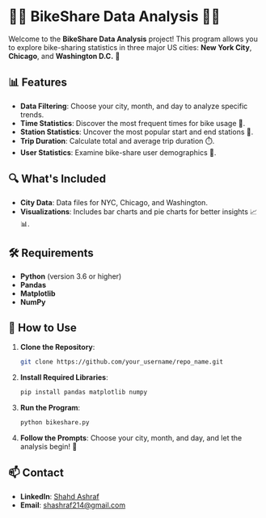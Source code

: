 # 🚴‍♂️ BikeShare Data Analysis 🚴‍♀️

Welcome to the **BikeShare Data Analysis** project! This program allows you to explore bike-sharing statistics in three major US cities: **New York City**, **Chicago**, and **Washington D.C.** 🌆

## 📊 **Features**

- **Data Filtering**: Choose your city, month, and day to analyze specific trends.
- **Time Statistics**: Discover the most frequent times for bike usage 🚦.
- **Station Statistics**: Uncover the most popular start and end stations 🚉.
- **Trip Duration**: Calculate total and average trip duration ⏱️.
- **User Statistics**: Examine bike-share user demographics 👥.

## 🔍 **What's Included**

- **City Data**: Data files for NYC, Chicago, and Washington.
- **Visualizations**: Includes bar charts and pie charts for better insights 📈📊.

## 🛠️ **Requirements**

- **Python** (version 3.6 or higher)
- **Pandas**
- **Matplotlib**
- **NumPy**

## 📝 **How to Use**

1. **Clone the Repository**:
   ```bash
   git clone https://github.com/your_username/repo_name.git
   ```

2. **Install Required Libraries**:
   ```bash
   pip install pandas matplotlib numpy
   ```

3. **Run the Program**:
   ```bash
   python bikeshare.py
   ```

4. **Follow the Prompts**: Choose your city, month, and day, and let the analysis begin! 🎉

## 📫 **Contact**

- **LinkedIn**: [Shahd Ashraf](https://www.linkedin.com/in/shahd-ashraf-0953a728b)
- **Email**: [shashraf214@gmail.com](mailto:shashraf214@gmail.com)

